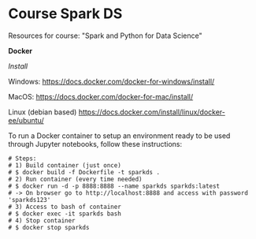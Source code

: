 Course Spark DS
===============

Resources for course: "Spark and Python for Data Science"


**Docker**

*Install*

Windows: https://docs.docker.com/docker-for-windows/install/

MacOS: https://docs.docker.com/docker-for-mac/install/

Linux (debian based) https://docs.docker.com/install/linux/docker-ee/ubuntu/

To run a Docker container to setup an environment ready to be used through Jupyter notebooks, follow these instructions:

```
# Steps:
# 1) Build container (just once)
# $ docker build -f Dockerfile -t sparkds .
# 2) Run container (every time needed)
# $ docker run -d -p 8888:8888 --name sparkds sparkds:latest
# -> On browser go to http://localhost:8888 and access with password 'sparkds123'
# 3) Access to bash of container
# $ docker exec -it sparkds bash
# 4) Stop container
# $ docker stop sparkds
```
